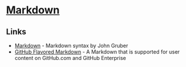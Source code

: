 # [Markdown](https://en.wikipedia.org/wiki/Markdown)

## Links

- [Markdown](https://daringfireball.net/projects/markdown/syntax) - Markdown syntax by John Gruber
- [GitHub Flavored Markdown](https://github.github.com/gfm/) - A Markdown that is supported for user content on GitHub.com and GitHub Enterprise
